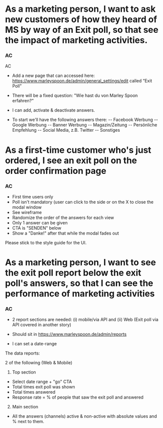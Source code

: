 # As a marketing person, I want to ask new customers of how they heard of MS by way of an Exit poll, so that see the impact of marketing activities.

### AC 

AC

- Add a new page that can accessed here: https://www.marleyspoon.de/admin/general_settings/edit called “Exit Poll”

- There will be a fixed question: "Wie hast du von Marley Spoon erfahren?"

- I can add, activate & deactivate answers. 

- To start we'll have the following answers there: 
-- Facebook Werbung
-- Google Werbung
-- Banner Werbung
-- Magazin/Zeitung
-- Persönliche Empfehlung
-- Social Media, z.B. Twitter
-- Sonstiges




# As a first-time customer who's just ordered, I see an exit poll on the order confirmation page

### AC

- First time users only
- Poll isn't mandatory (user can click to the side or on the X to close the modal window
- See wireframe
- Randomize the order of the answers for each view
- Only 1 answer can be given
- CTA is "SENDEN" below
- Show a "Danke!" after that while the modal fades out

Please stick to the style guide for the UI. 



# As a marketing person, I want to see the exit poll report below the exit poll's answers, so that I can see the performance of marketing activities

### AC

- 2 report sections are needed: (i) mobile/via API and (ii) Web (Exit poll via API covered in another story)

- Should sit in https://www.marleyspoon.de/admin/reports

- I can set a date-range 

The data reports: 

2 of the following (Web & Mobile)

1. Top section 
- Select date range + "go" CTA
- Total times exit poll was shown
- Total times answered
- Response rate  = % of people that saw the exit poll and answered 

2. Main section
- All the answers (channels) active & non-active with absolute values and % next to them.

